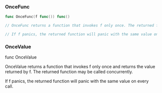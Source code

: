 
### OnceFunc

```go
func OnceFunc(f func()) func()

// OnceFunc returns a function that invokes f only once. The returned function may be called concurrently.

// If f panics, the returned function will panic with the same value on every call.
```

### OnceValue

func OnceValue

OnceValue returns a function that invokes f only once and returns the value returned by f. The returned function may be called concurrently.

If f panics, the returned function will panic with the same value on every call.